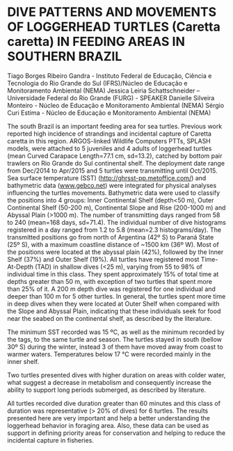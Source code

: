 # DIVE PATTERNS AND MOVEMENTS OF LOGGERHEAD TURTLES (Caretta caretta) IN FEEDING AREAS IN SOUTHERN BRAZIL 

Tiago Borges Ribeiro Gandra - Instituto Federal de Educação, Ciência e Tecnologia do Rio Grande do Sul (IFRS)/Núcleo de Educação e Monitoramento Ambiental (NEMA) 
Jessica Leiria Schattschneider – Universidade Federal do Rio Grande (FURG) - SPEAKER 
Danielle Silveira Monteiro - Núcleo de Educação e Monitoramento Ambiental (NEMA) 
Sérgio Curi Estima - Núcleo de Educação e Monitoramento Ambiental (NEMA) 

The south Brazil is an important feeding area for sea turtles. Previous work reported high incidence of strandings and incidental capture of Caretta caretta in this region. ARGOS-linked Wildlife Computers PTTs, SPLASH models, were attached to 5 juveniles and 4 adults of loggerhead turtles (mean Curved Carapace Length=77.1 cm, sd=13.2), catched by bottom pair trawlers on Rio Grande do Sul continental shelf. The deployment date range from Dec/2014 to Apr/2015 and 5 turtles were transmitting until Oct/2015. Sea surface temperature (SST) (http://ghrsst-pp.metoffice.com/) and bathymetric data (www.gebco.net) were integrated for physical analyses influencing the turtles movements.  Bathymetric data were used to classify the positions into 4 groups: Inner Continental Shelf (depth<50 m), Outer Continental Shelf (50-200 m), Continental Slope and Rise (200-1000 m) and Abyssal Plain (>1000 m). The number of transmitting days ranged from 58 to 240 (mean=168 days, sd=71.4). The individual number of dive histograms registered in a day ranged from 1.2 to 5.8 (mean=2.3 histograms/day). The transmitted positions go from north of Argentina (42º S) to Paraná State (25º S), with a maximum coastline distance of ~1500 km (36º W). Most of the positions were located at the abyssal plain (42%), followed by the Inner Shelf (37%) and Outer Shelf (19%). All turtles have registered most Time-At-Depth (TAD) in shallow dives (<25 m), varying from 55 to 98% of individual time in this class. They spent approximately 15% of total time at depths greater than 50 m, with exception of two turtles that spent more than 25% of it. A 200 m depth dive was registered for one individual and deeper than 100 m for 5 other turtles. In general, the turtles spent more time in deep dives when they were located at Outer Shelf when compared with the Slope and Abyssal Plain, indicating that these individuals seek for food near the seabed on the continental shelf, as described by the literature. 

 

The minimum SST recorded was 15 ºC, as well as the minimum recorded by the tags, to the same turtle and season. The turtles stayed in south (bellow 30º S) during the winter, instead 3 of them have moved away from coast to warmer waters. Temperatures below 17 °C were recorded mainly in the inner shelf. 

 

Two turtles presented dives with higher duration on areas with colder water, what suggest a  decrease in metabolism and consequently increase the ability to support long periods submerged, as described by literature. 

 

All turtles recorded dive duration greater than 60 minutes and this class of duration was representative (> 20% of dives) for 6 turtles. The results presented here are very important and help a better understanding the loggerhead behavior in foraging area. Also, these data can be used  as support in defining priority areas for conservation and helping to reduce the incidental capture in fisheries. 

